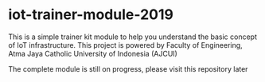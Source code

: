 # iot-trainer-module-2019

This is a simple trainer kit module to help you understand the basic concept of IoT infrastructure. 
This project is powered by Faculty of Engineering, Atma Jaya Catholic University of Indonesia (AJCUI)

The complete module is still on progress, please visit this repository later
